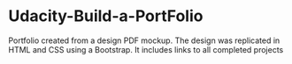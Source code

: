 # Udacity-Build-a-PortFolio
Portfolio created from a design PDF mockup. The design was replicated in HTML and CSS using a Bootstrap. It includes links to all completed projects
